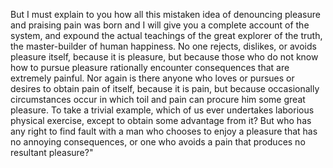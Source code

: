 But I must explain to you how all this mistaken idea of denouncing pleasure and praising pain
was born and I will give you a complete account of the system, and expound the actual
teachings of the great explorer of the truth, the master-builder of human happiness.
No one rejects, dislikes, or avoids pleasure itself, because it is pleasure,
but because those who do not know how to pursue pleasure rationally encounter consequences
that are extremely painful. Nor again is there anyone who loves or pursues or desires to obtain
pain of itself, because it is pain, but because occasionally circumstances occur in which toil and pain
can procure him some great pleasure. To take a trivial example, which of us ever undertakes laborious
physical exercise, except to obtain some advantage from it? But who has any right to find fault with a man
who chooses to enjoy a pleasure that has no annoying consequences,
or one who avoids a pain that produces no resultant pleasure?"
    